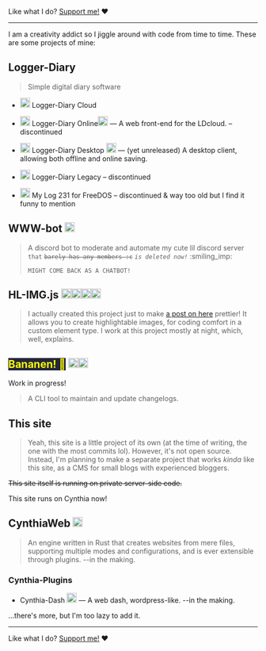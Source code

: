 Like what I do? [Support me!](/p/support) :heart:


<hr>



I am a creativity addict so I jiggle around with code from time to time. These are some projects of mine:

## Logger-Diary
<blockquote>
    Simple digital diary software
</blockquote>

- <img src="https://raw.githubusercontent.com/strawmelonjuices-logger-diary/logos/main/FullTaupeRebrand2023-/cloud_512x512.png" height="20px" alt="LDc Logo"> Logger-Diary Cloud
- <img src="https://raw.githubusercontent.com/strawmelonjuices-logger-diary/logos/main/FullTaupeRebrand2023-/online_512x512.png" height="20px" alt="LDo Logo"> Logger-Diary Online<a href="https://github.com/strawmelonjuice/logger-diary-online" target="_blank"><img src="/assets/img/svg/github-mark.svg" height="20px" class="svgrecolor" alt="GitHub"></a> — A web front-end for the LDcloud. – discontinued
- <img src="https://raw.githubusercontent.com/strawmelonjuices-logger-diary/logos/main/FullTaupeRebrand2023-/cloud-client_512x512.png" height="20px" alt="LDcc Logo"> Logger-Diary Desktop <a href="https://github.com/strawmelonjuice/logger-diary.desktop/" target="_blank"><img src="/assets/img/svg/github-mark.svg" height="20px" class="svgrecolor" alt="GitHub"></a> — (yet unreleased) A desktop client, allowing both offline and online saving.

- <img src="https://raw.githubusercontent.com/strawmelonjuice/logger-diary.logos/main/Archived/LDLegacy_rounded_2022-2023/logo.png" height="20px" alt="LD Logo"> Logger-Diary Legacy – discontinued
- <img src="/assets/img/2015logo.png" height="20px" alt="mylog231 logo"> My Log 231 for FreeDOS – discontinued & way too old but I find it funny to mention



## WWW-bot <a href="https://github.com/strawmelonjuice/wwwbot-discord" target="_blank"><img src="/assets/img/svg/github-mark.svg" height="20px" class="svgrecolor" alt="GitHub"></a>

<blockquote>
    A discord bot to moderate and automate my cute lil discord server <code>that</code> <code><s>barely has any members :c</s></code> <code><i>is deleted now!</i></code> <span class="emoji-block">:smiling_imp:</span>

    MIGHT COME BACK AS A CHATBOT!
</blockquote>



## HL-IMG.js <a href="https://github.com/strawmelonjuice/hl-img.js/" target="_blank"><img src="/assets/img/svg/github-mark.svg" height="20px" class="svgrecolor" alt="GitHub"></a><a href="https://cdn.jsdelivr.net/npm/hl-img/" target="_blank"><img src="https://www.jsdelivr.com/assets/5c45c9be8960b51a5e8ad5bc3ad6492bfbcb0dcf/img/icons/jsdelivr_icon.svg" height="20px" alt="JSdelivr"></a><a href="https://www.npmjs.com/package/hl-img" target="_blank"><img src="https://docs.npmjs.com/icons/icon-512x512.png" height="20px" alt="NPM"></a><a href="/p/projects/hl-img" target="_blank"><img src="/assets/img/svg/strawmelonjuiceweb.svg" height="20px" alt="Strawmelonjuice.com page"></a>

<blockquote>
    I actually created this project just to make <a href="/blog/p/posts/art/mousemouse-3.2">a post on here</a> prettier! It allows you to create highlightable images, for coding comfort in a custom element type. I work at this project mostly at night, which, well, explains.
</blockquote>

## <span style="background-color: #24273a; color: yellow">Bananen!  :banana:</span> <a href="https://github.com/strawmelonjuice/bananen/" target="_blank"><img src="/assets/img/svg/github-mark.svg" height="20px" class="svgrecolor" alt="GitHub"></a><a href="/p/projects/bananen" target="_blank"><img src="/assets/img/svg/strawmelonjuiceweb.svg" height="20px" alt="Strawmelonjuice.com page"></a>

<p><span class="notion">Work in progress!</span></p>
<blockquote>
    A CLI tool to maintain and update changelogs.
</blockquote>

## This site

<blockquote>
    Yeah, this site is a little project of its own (at the time of writing, the one with the most commits lol).
    However, it's not open source. Instead, I'm planning to make a separate project that works <i>kinda</i> like this site, as a CMS for small blogs with experienced bloggers.
</blockquote>

~~This site itself is running on private server-side code.~~

This site runs on Cynthia now!

## CynthiaWeb <a href="https://github.com/strawmelonjuice/CynthiaWebsiteEngine" target="_blank"><img src="/assets/img/svg/github-mark.svg" height="20px" class="svgrecolor" alt="GitHub"></a>

<blockquote>
    An engine written in Rust that creates websites from mere files, supporting multiple modes and configurations, and is ever extensible through plugins. --in the making.
</blockquote>

### Cynthia-Plugins
- Cynthia-Dash <a href="https://github.com/strawmelonjuice/CynthiaWeb-dash" target="_blank"><img src="/assets/img/svg/github-mark.svg" height="20px" class="svgrecolor" alt="GitHub"></a> — A web dash, wordpress-like. --in the making.

...there's more, but I'm too lazy to add it.



<hr>


Like what I do? [Support me!](/p/support) :heart: